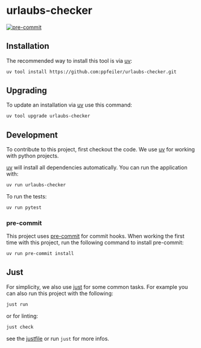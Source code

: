 # urlaubs-checker

[![pre-commit](https://img.shields.io/badge/pre--commit-enabled-brightgreen?logo=pre-commit)](https://github.com/pre-commit/pre-commit)



## Installation

The recommended way to install this tool is via [uv](https://github.com/astral-sh/uv):
```bash
uv tool install https://github.com:ppfeiler/urlaubs-checker.git
```

## Upgrading

To update an installation via [uv](https://github.com/astral-sh/uv) use this command:
```bash
uv tool upgrade urlaubs-checker
```

## Development

To contribute to this project, first checkout the code.
We use [uv](https://github.com/astral-sh/uv) for working with python projects.

[uv](https://github.com/astral-sh/uv) will install all dependencies automatically. You can run the application with:
```bash
uv run urlaubs-checker
```

To run the tests:
```bash
uv run pytest
```

### pre-commit

This project uses [pre-commit](https://pre-commit.com) for commit hooks. When working the first time with this project, run the following command to install pre-commit:
```bash
uv run pre-commit install
```

## Just

For simplicity, we also use [just](https://github.com/casey/just) for some common tasks.
For example you can also run this project with the following:
```bash
just run
```

or for linting:
```bash
just check
```

see the [justfile](justfile) or run `just` for more infos.
